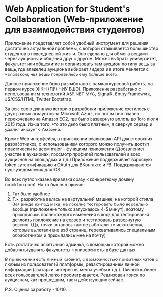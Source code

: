 # Web Application for Student's Collaboration (Web-приложение для взаимодействия студентов)

Приложение представляет собой удобный инструмент для решения достаточно актуальной проблемы, с которой сталкивается большинство
студентов в повседневной жизни. Оно сделано для обмена вещами через аукционы и общения друг с другом. Можно выбрать университет,
факультет или общежитие и организовать там аукцион по типу вещь за вещь, где владелец аукциона выбирает лидера и в итоге меняется
с человеком, чья вещь понравилась ему больше всего. 

Данное приложение было разработано в рамках курсовой работы, на первом курсе (ФКН (ПИ) НИУ ВШЭ).
Приложение разработано с использованием технологий ASP.NET MVC, SignalR, Entity Framework, JS/CSS/HTML, Twitter Bootstrap.

За всю свою длинную историю разработки приложение хостилось с двух разных аккаунтов на Microsoft Azure, но потом оно плавно
перекочевало на Amazon EC2, где было развернуто вплоть до 1ого июля 2015 года. Из-за того, что это дело было платным, я 
свернул сервер и удалил аккаунт с Амазона.

Кроме Web интерфейса, в приложении реализован API для сторонних разработчиков, с использованием которого можно получить 
доступ практически ко всем major - функциям приложения (Добавление/участие в аукционах, просмотр профилей пользователей и всех
аукционов на площадках и т.д.) Приложение поддерживает взрослую token аутентификацию и OAuth для ВКонтакте и FB. Поддерживаются 
пуш-уведомления для IOS.

Во всех путях указана привязка сразу к конкретному домену (cocktion.com). На то был ряд причин:
1) Так было удобнее
2) Т.к. разработка велась на виртуальной машине, на которой стояла 8ая винда из-под мака, на локалке тестировать было
нереально вообще (приложение только запускалось 4-5 минут), поэтому приходилось после каждого изменения в коде для тестирования
деплоить приложение на сервер и тестировать развернутую версию. (Да, точки останова там не работали, те исключения, которые
вылетали вне вэб страниц, перехватывались специальным обработчиком и присылались мне на почту)

Есть достаточно аскетичная админка, с помощью которой можно добавлять/удалять факультеты и университеты в базе данных.

В приложении есть личный кабинет, с возможностью приватных чатов с любым из пользователей платформы, редактированием личной 
информации (аватарки, интересов, места учебы и т.д.). Личный кабинет всех пользователей легко просматривается. Реализован
поиск по аукционам, как прошедшим, так и действующих сейчас.

P.S. Оценка за работу - 10/10.

